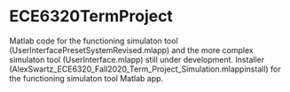 # ECE6320TermProject
Matlab code for the functioning simulaton tool (UserInterfacePresetSystemRevised.mlapp) and the more complex simulaton tool (UserInterface.mlapp) still under development. Installer (AlexSwartz_ECE6320_Fall2020_Term_Project_Simulation.mlappinstall) for the functioning simulaton tool Matlab app.
